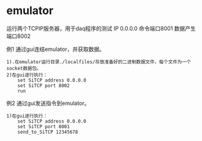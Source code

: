 # emulator
运行两个TCPIP服务器，用于daq程序的测试
IP 0.0.0.0
命令端口8001
数据产生端口8002

例1
通过gui连结emulator，并获取数据。

	1).在emulator运行目录./localfiles/存放准备好的二进制数据文件，每个文件为一个socket数据包。
	2)在gui逐行执行：
		set SiTCP address 0.0.0.0
		set SiTCP port 8002
		run
例2
通过gui发送指令到emulator。

	1)在gui逐行执行：
		set SiTCP address 0.0.0.0
		set SiTCP port 8001
		send_to_SiTCP 12345678
